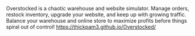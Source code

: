 Overstocked is a chaotic warehouse and website simulator. Manage orders, restock inventory, upgrade your website, and keep up with growing traffic. Balance your warehouse and online store to maximize profits before things spiral out of control!
https://thickpam3.github.io/Overstocked/

